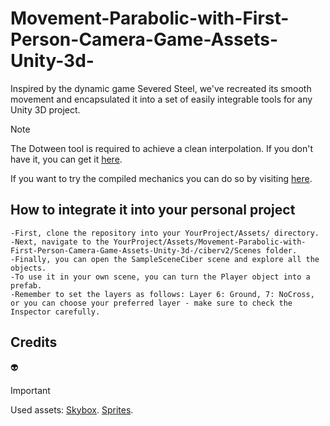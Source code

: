 # Movement-Parabolic-with-First-Person-Camera-Game-Assets-Unity-3d-
Inspired by the dynamic game Severed Steel, we've recreated its smooth movement and encapsulated it into a set of easily integrable tools for any Unity 3D project.

> [!NOTE]
> The Dotween tool is required to achieve a clean interpolation. If you don't have it, you can get it [here](https://assetstore.unity.com/packages/tools/animation/dotween-hotween-v2-27676).

If you want to try the compiled mechanics you can do so by visiting [here](https://jesusdvs.itch.io/movement-parabolic).
## How to integrate it into your personal project
```
-First, clone the repository into your YourProject/Assets/ directory.
-Next, navigate to the YourProject/Assets/Movement-Parabolic-with-First-Person-Camera-Game-Assets-Unity-3d-/ciberv2/Scenes folder.
-Finally, you can open the SampleSceneCiber scene and explore all the objects.
-To use it in your own scene, you can turn the Player object into a prefab.
-Remember to set the layers as follows: Layer 6: Ground, 7: NoCross, or you can choose your preferred layer - make sure to check the Inspector carefully.
```
## Credits
:alien:
> [!IMPORTANT]
> Used assets:
> [Skybox](https://assetstore.unity.com/packages/2d/textures-materials/sky/allsky-free-10-sky-skybox-set-146014).
> [Sprites](https://assetstore.unity.com/packages/2d/textures-materials/sky/allsky-free-10-sky-skybox-set-146014](https://assetstore.unity.com/packages/2d/gui/keyboard-keys-mouse-sprites-225232)https://assetstore.unity.com/packages/2d/gui/keyboard-keys-mouse-sprites-225232).
